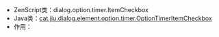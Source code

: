 * ZenScript类：dialog.option.timer.ItemCheckbox
* Java类：[cat.jiu.dialog.element.option.timer.OptionTimerItemCheckbox]()
* 作用：